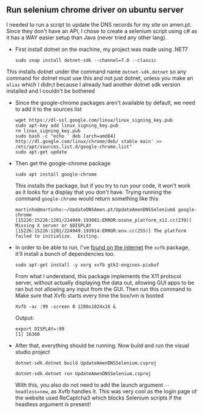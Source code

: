 ## Run selenium chrome driver on ubuntu server

I needed to run a script to update the DNS records for my site on amen.pt. Since they don't have an API, I chose to create a selenium script using c# as it has a WAY easier setup than Java (never tried any other lang).

- First install dotnet on the machine, my project was made using .NET7
  ```
  sudo snap install dotnet-sdk --channel=7.0 --classic
  ```
This installs dotnet under the command name `dotnet-sdk.dotnet` so any command for dotnet must use this and not just dotnet, unless you make an `alias` which I didn;t because I already had another dotnet sdk version installed and I couldn't be bothered
- Since the google-chrome packages aren't available by default, we need to add it to the sources list
  ```
  wget https://dl-ssl.google.com/linux/linux_signing_key.pub
  sudo apt-key add linux_signing_key.pub
  rm linux_signing_key.pub
  sudo bash -c "echo ' deb [arch=amd64] http://dl.google.com/linux/chrome/deb/ stable main' >> /etc/apt/sources.list.d/google-chrome.list"
  sudo apt-get update
  ```
- Then get the google-chrome package
  ```
  sudo apt install google-chrome
  ```
  This installs the package, but if you try to run your code, it won't work as it looks for a display that you don't have. Trying running the command `google-chrome` would return something like this
  ```
  martinho@martinho:~/UpdateDNSAmen.pt/UpdateAmenDNSSelenium$ google-chrome
  [15226:15226:1201/224949.193881:ERROR:ozone_platform_x11.cc(239)] Missing X server or $DISPLAY
  [15226:15226:1201/224949.193914:ERROR:env.cc(255)] The platform failed to initialize.  Exiting.
  ```
- In order to be able to run, I've [found on the internet](https://stackoverflow.com/a/61043049) the `xvfb` package, it'll install a bunch of dependencies too.
  ```
  sudo apt-get install -y xorg xvfb gtk2-engines-pixbuf
  ```
  From what I understand, this package implements the X11 protocol server, without actually displaying the data out, allowing GUI apps to be ran but not allowing any input from the GUI.
  Then run this command to Make sure that Xvfb starts every time the box/vm is booted
  ```
  Xvfb -ac :99 -screen 0 1280x1024x16 &
  ```
  Output:
  ```
  export DISPLAY=:99
  [1] 16360
  ```
- After that, everything should be running. Now build and run the visual studio project
  ```
  dotnet-sdk.dotnet build UpdateAmenDNSSelenium.csproj

  dotnet-sdk.dotnet run UpdateAmenDNSSelenium.csproj
  ```
  With this, you also do not need to add the launch argument `--headless=new`, as Xvfb handles it. This was very cool as the login page of the website used ReCaptcha3 which blocks Selenium scripts if the headless argument is present!
